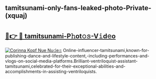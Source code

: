 ## tamitsunami-only-fans​-leaked-photo​-Private-(xquaj)


# <h2><a href="https://mediaupload.pro?title=tamitsunami&ref=git">🔗👉 🔴 tamitsunami-P𝚑ot𝚘𝚜-V𝚒d𝚎o</a></h2>

[![Corinna Kopf Nue Nu𝚍e𝚜](https://i.imgur.com/0qMVB7G.gif)](https://mediaupload.pro?title=tamitsunami&ref=git)
Online-influencer-tamitsunami,known-for-publishing-dance-and-lifestyle-content,-including-performances-and-vlogs-on-social-media-platforms.Brilliant-ventriloquist-assistant-tamitsunami,celebrated-for-their-exceptional-abilities-and-accomplishments-in-assisting-ventriloquists.  